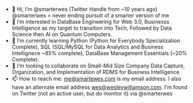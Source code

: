 - 👋 Hi, I’m @smarterwes (Twitter Handle from ~10 years ago) @smarterwes = never ending pursuit of a smarter version of me
- 👀 I’m interested in DataBase Engineering for Web 3.0, Businesss Intelligence as my target to transition into Tech, Followed by Data Science then AI on Quantum Computers.
- 🌱 I’m currently learning Python (Python for Everybody Specialization Complete), SQL (SQL/MySQL for Data Analytics and Business Intellignece ~85% complete), DataBase Management Essentials (~20% Complete).
- 💞️ I’m looking to collaborate on Small-Mid Size Company Data Capture, Organization, and Implementation of RDMS for Business Intelligence
- 📫 How to reach me: me@smartewes.com is my email address.  I also have an alternate email address wes@wesleywilliamson.com.  I'm found on Twitter (not an active user, but do monitor it) via @smarterwes

<!---
smarterwes/smarterwes is a ✨ special ✨ repository because its `README.md` (this file) appears on your GitHub profile.
You can click the Preview link to take a look at your changes.
--->
